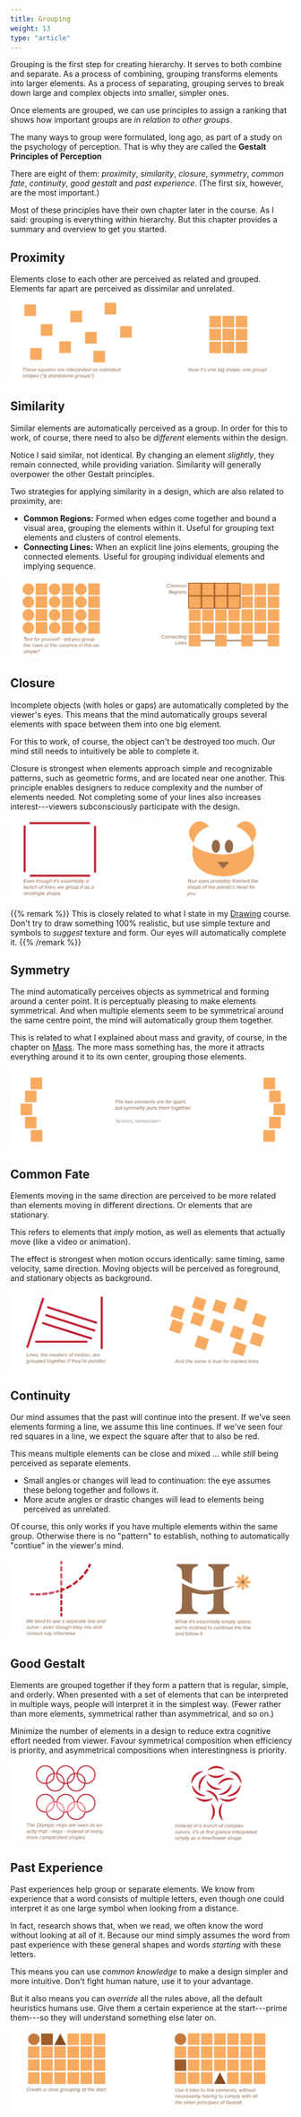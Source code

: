 ```yaml
---
title: Grouping
weight: 13
type: "article"
---
```


Grouping is the first step for creating hierarchy. It serves to both combine and separate. As a process of combining, grouping transforms elements into larger elements. As a process of separating, grouping serves to break down large and complex objects into smaller, simpler ones.

Once elements are grouped, we can use principles to assign a ranking that shows how important groups are _in relation to other groups_. 

The many ways to group were formulated, long ago, as part of a study on the psychology of perception. That is why they are called the **Gestalt Principles of Perception**

There are eight of them: *proximity*, *similarity*, *closure*, *symmetry*, *common fate*, *continuity*, *good gestalt* and *past experience*. (The first six, however, are the most important.)

Most of these principles have their own chapter later in the course. As I said: grouping is everything within hierarchy. But this chapter provides a summary and overview to get you started.

## Proximity

Elements close to each other are perceived as related and grouped. Elements far apart are perceived as dissimilar and unrelated.

![The proximity principle (of perception).](DesignGestaltProximity.webp)

## Similarity

Similar elements are automatically perceived as a group. In order for this to work, of course, there need to also be *different* elements within the design. 

Notice I said similar, not identical. By changing an element _slightly_, they remain connected, while providing variation. Similarity will generally overpower the other Gestalt principles.

Two strategies for applying similarity in a design, which are also related to proximity, are:

-   **Common Regions:** Formed when edges come together and bound a visual area, grouping the elements within it. Useful for grouping text elements and clusters of control elements.
-   **Connecting Lines:** When an explicit line joins elements, grouping the connected elements. Useful for grouping individual elements and implying sequence.

![The similarity principle (of perception).](DesignGestaltSimilarity.webp)

## Closure

Incomplete objects (with holes or gaps) are automatically completed by the viewer's eyes. This means that the mind automatically groups several elements with space between them into one big element. 

For this to work, of course, the object can't be destroyed too much. Our mind still needs to intuitively be able to complete it.

Closure is strongest when elements approach simple and recognizable patterns, such as geometric forms, and are located near one another. This principle enables designers to reduce complexity and the number of elements needed. Not completing some of your lines also increases interest---viewers subconsciously participate with the design.

![The closure principle (of perception).](DesignGestaltClosure.webp)

{{% remark %}}
This is closely related to what I state in my [Drawing](../../drawing/) course. Don't try to draw something 100% realistic, but use simple texture and symbols to _suggest_ texture and form. Our eyes will automatically complete it.
{{% /remark %}}

## Symmetry

The mind automatically perceives objects as symmetrical and forming around a center point. It is perceptually pleasing to make elements symmetrical. And when multiple elements seem to be symmetrical around the same centre point, the mind will automatically group them together. 

This is related to what I explained about mass and gravity, of course, in the chapter on [Mass](../../design-properties/mass/). The more mass something has, the more it attracts everything around it to its own center, grouping those elements.

![The symmetry principle (of perception).](DesignGestaltSymmetry.webp)

## Common Fate

Elements moving in the same direction are perceived to be more related than elements moving in different directions. Or elements that are stationary. 

This refers to elements that *imply* motion, as well as elements that actually move (like a video or animation).

The effect is strongest when motion occurs identically: same timing, same velocity, same direction. Moving objects will be perceived as foreground, and stationary objects as background.

![The common fate principle (of perception).](DesignGestaltCommonFate.webp)

## Continuity

Our mind assumes that the past will continue into the present. If we've seen elements forming a line, we assume this line continues. If we've seen four red squares in a line, we expect the square after that to also be red.

This means multiple elements can be close and mixed ... while _still_ being perceived as separate elements. 

* Small angles or changes will lead to continuation: the eye assumes these belong together and follows it.
* More acute angles or drastic changes will lead to elements being perceived as unrelated.

Of course, this only works if you have multiple elements within the same group. Otherwise there is no "pattern" to establish, nothing to automatically "contiue" in the viewer's mind.

![The continuity principle (of perception).](DesignGestaltContinuity.webp)

## Good Gestalt

Elements are grouped together if they form a pattern that is regular, simple, and orderly. When presented with a set of elements that can be interpreted in multiple ways, people will interpret it in the simplest way. (Fewer rather than more elements, symmetrical rather than asymmetrical, and so on.)

Minimize the number of elements in a design to reduce extra cognitive effort needed from viewer. Favour symmetrical composition when efficiency is priority, and asymmetrical compositions when interestingness is priority.

![The good gestalt principle (of perception).](DesignGestaltGoodFigure.webp)

## Past Experience

Past experiences help group or separate elements. We know from experience that a word consists of multiple letters, even though one could interpret it as one large symbol when looking from a distance. 

In fact, research shows that, when we read, we often know the word without looking at all of it. Because our mind simply assumes the word from past experience with these general shapes and words *starting* with these letters.

This means you can use _common knowledge_ to make a design simpler and more intuitive. Don't fight human nature, use it to your advantage.

But it also means you can _override_ all the rules above, all the default heuristics humans use. Give them a certain experience at the start---prime them---so they will understand something else later on.

![The past experience principle (of perception).](DesignGestaltPastExperience.webp)
